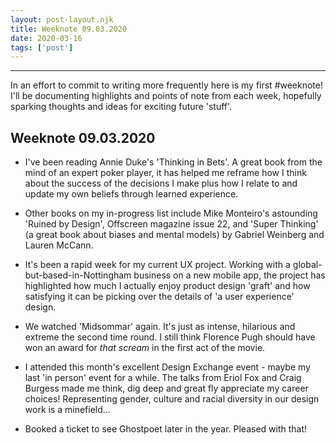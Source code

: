 ```yaml
---
layout: post-layout.njk 
title: Weeknote 09.03.2020
date: 2020-03-16
tags: ['post']
---
```


*****
<!-- Excerpt Start -->
In an effort to commit to writing more frequently here is my first #weeknote! I'll be documenting highlights and points of note from each week, hopefully sparking thoughts and ideas for exciting future 'stuff'. <!-- Excerpt End -->

## Weeknote 09.03.2020

- I've been reading Annie Duke's 'Thinking in Bets'. A great book from the mind of an expert poker player, it has helped me reframe how I think about the success of the decisions I make plus how I relate to and update my own beliefs through learned experience.

- Other books on my in-progress list include Mike Monteiro's astounding 'Ruined by Design', Offscreen magazine issue 22, and 'Super Thinking' (a great book about biases and mental models) by Gabriel Weinberg and Lauren McCann.

- It's been a rapid week for my current UX project. Working with a global-but-based-in-Nottingham business on a new mobile app, the project has highlighted how much I actually enjoy product design 'graft' and how satisfying it can be picking over the details of 'a user experience' design.

- We watched 'Midsommar' again. It's just as intense, hilarious and extreme the second time round. I still think Florence Pugh should have won an award for *that scream* in the first act of the movie.

- I attended this month's excellent Design Exchange event - maybe my last 'in person' event for a while. The talks from Eriol Fox and Craig Burgess made me think, dig deep and great fly appreciate my career choices! Representing gender, culture and racial diversity in our design work is a minefield...

- Booked a ticket to see Ghostpoet later in the year. Pleased with that!